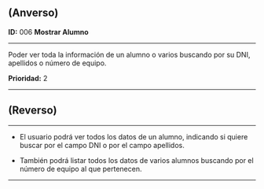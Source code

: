 ## (Anverso)**ID:** 006 **Mostrar Alumno**---Poder ver toda la información de un alumno o varios buscando por su DNI, apellidos o número de equipo.   **Prioridad:** 2 ---## (Reverso)---+  El usuario podrá ver todos los datos de un alumno, indicando si quiere buscar por el campo DNI o por el campo apellidos.+  También podrá listar todos los datos de varios alumnos buscando por el número de equipo al que pertenecen. ---